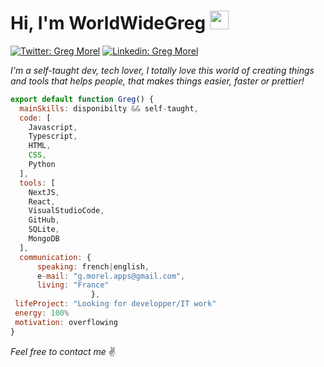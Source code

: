 <h1> Hi, I'm WorldWideGreg  <a href="https://myportfoliov2-beta.vercel.app/"><img src="https://myportfoliov2-beta.vercel.app/_next/image?url=%2F_next%2Fstatic%2Fmedia%2Flogo-light.ccf7db5f.png&w=64&q=75" width="30"/></a></h1>  

[![Twitter: Greg Morel](https://img.shields.io/twitter/follow/WorldWideGreg?style=social)](https://twitter.com/MorelGrgory1)
[![Linkedin: Greg Morel](https://img.shields.io/badge/-GregMorel-blue?style=flat-square&logo=Linkedin&logoColor=white&link=https://www.linkedin.com/in/gregory-morel/)](https://www.linkedin.com/in/gregory-morel/)  
  
  
<p><em> I'm a self-taught dev, tech lover, I totally love this world of creating things and tools that helps people, that makes things easier, faster or prettier!</em></p>  


```javascript
export default function Greg() {
  mainSkills: disponibilty && self-taught,
  code: [
    Javascript,
    Typescript,
    HTML,
    CSS,
    Python
  ],
  tools: [
    NextJS,
    React,
    VisualStudioCode,
    GitHub,
    SQLite,
    MongoDB
  ],
  communication: {
      speaking: french|english,
      e-mail: "g.morel.apps@gmail.com",
      living: "France"
                  },
 lifeProject: "Looking for developper/IT work"
 energy: 100%
 motivation: overflowing
}
```

<em> Feel free to contact me</em> :v:
